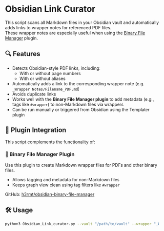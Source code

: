 # Obsidian Link Curator

This script scans all Markdown files in your Obsidian vault and automatically adds links to wrapper notes for referenced PDF files.  
These wrapper notes are especially useful when using the [Binary File Manager](https://github.com/h3rmt/obsidian-binary-file-manager) plugin.

## 🔍 Features

- Detects Obsidian-style PDF links, including:
  - With or without page numbers
  - With or without aliases
- Automatically adds a link to the corresponding wrapper note (e.g. `_Wrapper Notes/Filename_PDF.md`)
- Avoids duplicate links
- Works well with the **Binary File Manager plugin** to add metadata (e.g., tags like `#wrapper`) to non-Markdown files via wrappers
- Can be run manually or triggered from Obsidian using the Templater plugin

## 🧩 Plugin Integration

This script complements the functionality of:

### 🔧 Binary File Manager Plugin
Use this plugin to create Markdown wrapper files for PDFs and other binary files.
- Allows tagging and metadata for non-Markdown files
- Keeps graph view clean using tag filters like `#wrapper`

GitHub: [h3rmt/obsidian-binary-file-manager](https://github.com/h3rmt/obsidian-binary-file-manager)

## 🛠 Usage

```bash
python3 Obsidian_Link_curator.py --vault "/path/to/vault" --wrapper "_Wrapper Notes"